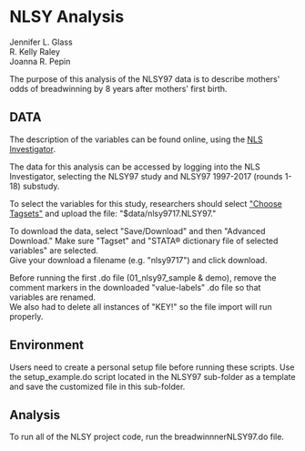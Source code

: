 NLSY Analysis
================================================================================

Jennifer L. Glass  
R. Kelly Raley  
Joanna R. Pepin  
  
The purpose of this analysis of the NLSY97 data is to describe mothers' odds of 
breadwinning by 8 years after mothers' first birth.  
  
DATA
--------------------------------------------------------------------------------
The description of the variables can be found online, 
using the [NLS Investigator](https://www.nlsinfo.org/investigator/pages/search.jsp?s=NLSY97).
  
The data for this analysis can be accessed by logging into the NLS Investigator,
selecting the NLSY97 study and NLSY97 1997-2017 (rounds 1-18) substudy.  

To select the variables for this study, researchers should select ["Choose Tagsets"](https://www.nlsinfo.org/content/access-data-investigator/investigator-user-guide/choose-tagsets-tab)
and upload the file: "$data/nlsy9717.NLSY97."  

To download the data, select "Save/Download" and then "Advanced Download." 
Make sure "Tagset" and "STATA® dictionary file of selected variables" are selected.  
Give your download a filename (e.g. "nlsy9717") and click download.  

Before running the first .do file (01_nlsy97_sample & demo), remove the comment 
markers in the downloaded "value-labels" .do file so that variables are renamed.   
We also had to delete all instances of "KEY!" so the file import will run properly.

Environment
--------------------------------------------------------------------------------
Users need to create a personal setup file before running these scripts.
Use the setup_example.do script located in the NLSY97 sub-folder as a template and 
save the customized file in this sub-folder.

Analysis
--------------------------------------------------------------------------------
To run all of the NLSY project code, run the breadwinnnerNLSY97.do file.